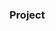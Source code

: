 ### Project


























































































































         









        





 































